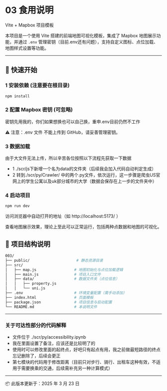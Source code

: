 # 03 食用说明
Vite + Mapbox 项目模板

本项目是一个使用 Vite 搭建的前端地图可视化模板，集成了 Mapbox 地图展示功能，并通过 `.env` 管理密钥（目前.env还有问题），支持自定义图标、点位加载、地图样式设置等功能。

---

## 🚀 快速开始

### 1️ 安装依赖 (注意要在根目录)

```bash
npm install
```

### 2️ 配置 Mapbox 密钥 (可忽略)

密钥先用我的，你们如果想换也可以自己换，重申.env目前仍然不工作

⚠️ 注意：.env 文件 不能上传到 GitHub，请妥善管理密钥。

### 3 数据加载

由于大文件无法上传，所以辛苦各位按照以下流程先获取一下数据

- 1 ./scr/js下新增一个名为data的文件夹（后续我会加入代码自动判定生成）
- 2 转到./scr/py/Crawler/ 中的两个.py文件，依次运行，这一步骤是爬虫US官网上的学生公寓以及uk部分城市的大学（数据会保存在上一步的文件夹中）

### 4 启动项目

```bash
npm run dev
```

访问浏览器中自动打开的地址（如 http://localhost:5173/ ） 

查看地图展示效果，理论上至此可以正常运行，包括两种点数据和地图的可视化。


## 📁 项目结构说明
```bash
003/
├── public/                     # 静态资源目录
├── src/
│   ├── map.js                 # 地图初始化与点位加载逻辑
│   ├── main.js                # 项目入口文件
│   ├── data/                  # 数据文件夹（点位信息）
│   │   ├── property.js
│   │   └── uni.js
├── .env                       # 环境变量配置（需手动添加）
├── index.html                 # 页面模板
├── package.json               # 项目信息与启动配置
└── README.md                  # 本说明文件
```

---

### 关于可达性部分的代码解释

- 文件位于 ./scr/py/accessibility.ipynb
- 我在里面设置了备注，应该还是比较明了的
- 使用时可以修改里面的起终点，好吧只有起点有用，我之前做最短路径的终点忘记删除了，后续会更正
- 第七模块的代码用于修改距离（目前只对步行、骑行、出租车这种有效，不适用于需要换乘的交通，后续需补充另一种计算模式）

---

📦 此版本更新于：2025 年 3 月 23 日
